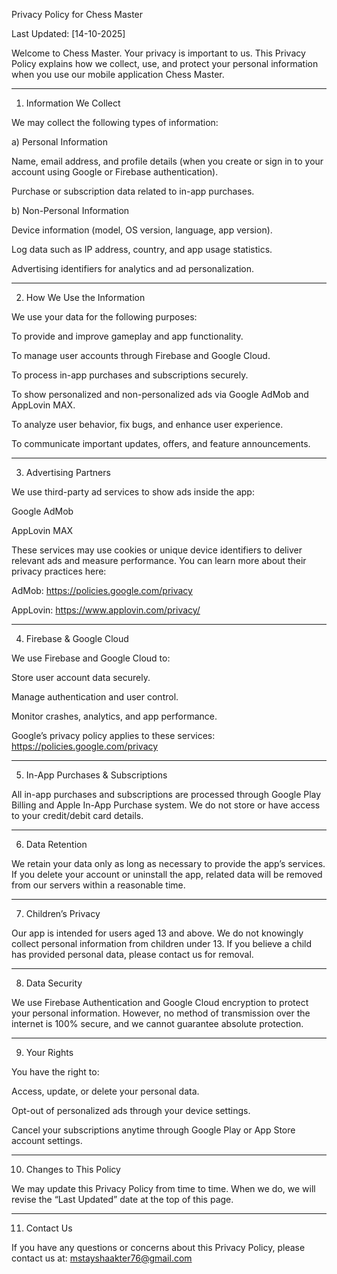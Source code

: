 Privacy Policy for Chess Master

Last Updated: [14-10-2025]

Welcome to Chess Master.
Your privacy is important to us. This Privacy Policy explains how we collect, use, and protect your personal information when you use our mobile application Chess Master.


---

1. Information We Collect

We may collect the following types of information:

a) Personal Information

Name, email address, and profile details (when you create or sign in to your account using Google or Firebase authentication).

Purchase or subscription data related to in-app purchases.


b) Non-Personal Information

Device information (model, OS version, language, app version).

Log data such as IP address, country, and app usage statistics.

Advertising identifiers for analytics and ad personalization.



---

2. How We Use the Information

We use your data for the following purposes:

To provide and improve gameplay and app functionality.

To manage user accounts through Firebase and Google Cloud.

To process in-app purchases and subscriptions securely.

To show personalized and non-personalized ads via Google AdMob and AppLovin MAX.

To analyze user behavior, fix bugs, and enhance user experience.

To communicate important updates, offers, and feature announcements.



---

3. Advertising Partners

We use third-party ad services to show ads inside the app:

Google AdMob

AppLovin MAX


These services may use cookies or unique device identifiers to deliver relevant ads and measure performance.
You can learn more about their privacy practices here:

AdMob: https://policies.google.com/privacy

AppLovin: https://www.applovin.com/privacy/



---

4. Firebase & Google Cloud

We use Firebase and Google Cloud to:

Store user account data securely.

Manage authentication and user control.

Monitor crashes, analytics, and app performance.


Google’s privacy policy applies to these services:
https://policies.google.com/privacy


---

5. In-App Purchases & Subscriptions

All in-app purchases and subscriptions are processed through Google Play Billing and Apple In-App Purchase system.
We do not store or have access to your credit/debit card details.


---

6. Data Retention

We retain your data only as long as necessary to provide the app’s services.
If you delete your account or uninstall the app, related data will be removed from our servers within a reasonable time.


---

7. Children’s Privacy

Our app is intended for users aged 13 and above.
We do not knowingly collect personal information from children under 13.
If you believe a child has provided personal data, please contact us for removal.


---

8. Data Security

We use Firebase Authentication and Google Cloud encryption to protect your personal information.
However, no method of transmission over the internet is 100% secure, and we cannot guarantee absolute protection.


---

9. Your Rights

You have the right to:

Access, update, or delete your personal data.

Opt-out of personalized ads through your device settings.

Cancel your subscriptions anytime through Google Play or App Store account settings.



---

10. Changes to This Policy

We may update this Privacy Policy from time to time.
When we do, we will revise the “Last Updated” date at the top of this page.


---

11. Contact Us

If you have any questions or concerns about this Privacy Policy, please contact us at: mstayshaakter76@gmail.com
